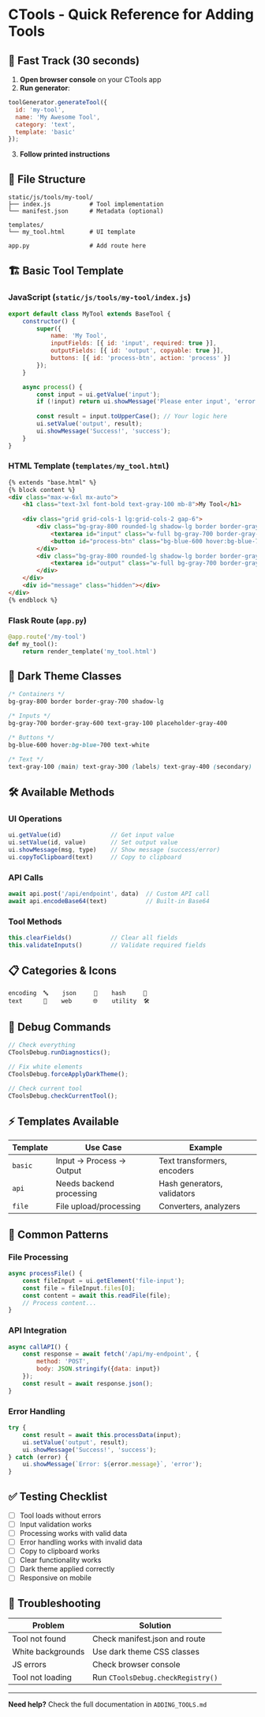 # CTools - Quick Reference for Adding Tools

## 🚀 Fast Track (30 seconds)

1. **Open browser console** on your CTools app
2. **Run generator**:
```javascript
toolGenerator.generateTool({
  id: 'my-tool',
  name: 'My Awesome Tool', 
  category: 'text',
  template: 'basic'
});
```
3. **Follow printed instructions**

## 📁 File Structure
```
static/js/tools/my-tool/
├── index.js           # Tool implementation
└── manifest.json      # Metadata (optional)

templates/
└── my_tool.html       # UI template

app.py                 # Add route here
```

## 🏗️ Basic Tool Template

### JavaScript (`static/js/tools/my-tool/index.js`)
```javascript
export default class MyTool extends BaseTool {
    constructor() {
        super({
            name: 'My Tool',
            inputFields: [{ id: 'input', required: true }],
            outputFields: [{ id: 'output', copyable: true }],
            buttons: [{ id: 'process-btn', action: 'process' }]
        });
    }

    async process() {
        const input = ui.getValue('input');
        if (!input) return ui.showMessage('Please enter input', 'error');
        
        const result = input.toUpperCase(); // Your logic here
        ui.setValue('output', result);
        ui.showMessage('Success!', 'success');
    }
}
```

### HTML Template (`templates/my_tool.html`)
```html
{% extends "base.html" %}
{% block content %}
<div class="max-w-6xl mx-auto">
    <h1 class="text-3xl font-bold text-gray-100 mb-8">My Tool</h1>
    
    <div class="grid grid-cols-1 lg:grid-cols-2 gap-6">
        <div class="bg-gray-800 rounded-lg shadow-lg border border-gray-700 p-6">
            <textarea id="input" class="w-full bg-gray-700 border-gray-600 text-gray-100"></textarea>
            <button id="process-btn" class="bg-blue-600 hover:bg-blue-700 text-white px-4 py-2 rounded">Process</button>
        </div>
        <div class="bg-gray-800 rounded-lg shadow-lg border border-gray-700 p-6">
            <textarea id="output" class="w-full bg-gray-700 border-gray-600 text-gray-100" readonly></textarea>
        </div>
    </div>
    <div id="message" class="hidden"></div>
</div>
{% endblock %}
```

### Flask Route (`app.py`)
```python
@app.route('/my-tool')
def my_tool():
    return render_template('my_tool.html')
```

## 🎨 Dark Theme Classes
```css
/* Containers */
bg-gray-800 border border-gray-700 shadow-lg

/* Inputs */  
bg-gray-700 border-gray-600 text-gray-100 placeholder-gray-400

/* Buttons */
bg-blue-600 hover:bg-blue-700 text-white

/* Text */
text-gray-100 (main) text-gray-300 (labels) text-gray-400 (secondary)
```

## 🛠️ Available Methods

### UI Operations
```javascript
ui.getValue(id)              // Get input value
ui.setValue(id, value)       // Set output value  
ui.showMessage(msg, type)    // Show message (success/error)
ui.copyToClipboard(text)     // Copy to clipboard
```

### API Calls
```javascript
await api.post('/api/endpoint', data)  // Custom API call
await api.encodeBase64(text)           // Built-in Base64
```

### Tool Methods
```javascript
this.clearFields()           // Clear all fields
this.validateInputs()        // Validate required fields
```

## 📋 Categories & Icons
```
encoding  🔤    json     📝    hash     🔐
text      📄    web      🌐    utility  🛠️
```

## 🐛 Debug Commands
```javascript
// Check everything
CToolsDebug.runDiagnostics();

// Fix white elements  
CToolsDebug.forceApplyDarkTheme();

// Check current tool
CToolsDebug.checkCurrentTool();
```

## ⚡ Templates Available

| Template | Use Case | Example |
|----------|----------|---------|
| `basic` | Input → Process → Output | Text transformers, encoders |
| `api` | Needs backend processing | Hash generators, validators |
| `file` | File upload/processing | Converters, analyzers |

## 🔧 Common Patterns

### File Processing
```javascript
async processFile() {
    const fileInput = ui.getElement('file-input');
    const file = fileInput.files[0];
    const content = await this.readFile(file);
    // Process content...
}
```

### API Integration  
```javascript
async callAPI() {
    const response = await fetch('/api/my-endpoint', {
        method: 'POST',
        body: JSON.stringify({data: input})
    });
    const result = await response.json();
}
```

### Error Handling
```javascript
try {
    const result = await this.processData(input);
    ui.setValue('output', result);
    ui.showMessage('Success!', 'success');
} catch (error) {
    ui.showMessage(`Error: ${error.message}`, 'error');
}
```

## ✅ Testing Checklist
- [ ] Tool loads without errors
- [ ] Input validation works
- [ ] Processing works with valid data  
- [ ] Error handling works with invalid data
- [ ] Copy to clipboard works
- [ ] Clear functionality works
- [ ] Dark theme applied correctly
- [ ] Responsive on mobile

## 🚨 Troubleshooting
| Problem | Solution |
|---------|----------|
| Tool not found | Check manifest.json and route |
| White backgrounds | Use dark theme CSS classes |
| JS errors | Check browser console |
| Tool not loading | Run `CToolsDebug.checkRegistry()` |

---

**Need help?** Check the full documentation in `ADDING_TOOLS.md`